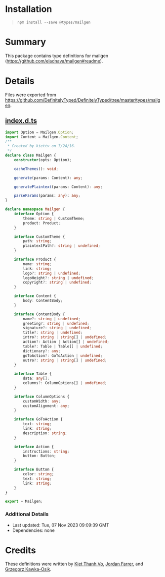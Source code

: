 # Installation
> `npm install --save @types/mailgen`

# Summary
This package contains type definitions for mailgen (https://github.com/eladnava/mailgen#readme).

# Details
Files were exported from https://github.com/DefinitelyTyped/DefinitelyTyped/tree/master/types/mailgen.
## [index.d.ts](https://github.com/DefinitelyTyped/DefinitelyTyped/tree/master/types/mailgen/index.d.ts)
````ts
import Option = Mailgen.Option;
import Content = Mailgen.Content;
/**
 * Created by kiettv on 7/24/16.
 */
declare class Mailgen {
    constructor(opts: Option);

    cacheThemes(): void;

    generate(params: Content): any;

    generatePlaintext(params: Content): any;

    parseParams(params: any): any;
}

declare namespace Mailgen {
    interface Option {
        theme: string | CustomTheme;
        product: Product;
    }

    interface CustomTheme {
        path: string;
        plaintextPath?: string | undefined;
    }

    interface Product {
        name: string;
        link: string;
        logo?: string | undefined;
        logoHeight?: string | undefined;
        copyright?: string | undefined;
    }

    interface Content {
        body: ContentBody;
    }

    interface ContentBody {
        name?: string | undefined;
        greeting?: string | undefined;
        signature?: string | undefined;
        title?: string | undefined;
        intro?: string | string[] | undefined;
        action?: Action | Action[] | undefined;
        table?: Table | Table[] | undefined;
        dictionary?: any;
        goToAction?: GoToAction | undefined;
        outro?: string | string[] | undefined;
    }

    interface Table {
        data: any[];
        columns?: ColumnOptions[] | undefined;
    }

    interface ColumnOptions {
        customWidth: any;
        customAlignment: any;
    }

    interface GoToAction {
        text: string;
        link: string;
        description: string;
    }

    interface Action {
        instructions: string;
        button: Button;
    }

    interface Button {
        color: string;
        text: string;
        link: string;
    }
}

export = Mailgen;

````

### Additional Details
 * Last updated: Tue, 07 Nov 2023 09:09:39 GMT
 * Dependencies: none

# Credits
These definitions were written by [Kiet Thanh Vo](https://github.com/vothanhkiet), [Jordan Farrer](https://github.com/jordanfarrer), and [Grzegorz Kawka-Osik](https://github.com/grzegorzkawkaosik).
